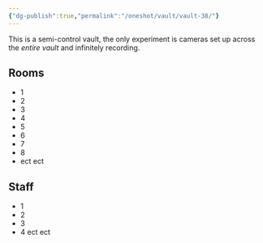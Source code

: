 ```yaml
---
{"dg-publish":true,"permalink":"/oneshot/vault/vault-38/"}
---
```


This is a semi-control vault, the only experiment is cameras set up across the *entire vault* and infinitely recording.

## Rooms
- 1
- 2
- 3
- 4
- 5
- 6
- 7
- 8
- ect ect
## Staff
- 1
- 2
- 3
- 4
 ect ect
